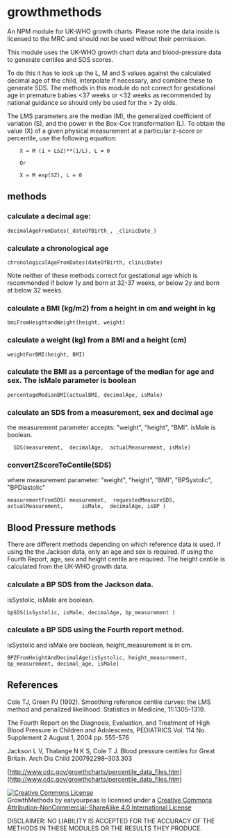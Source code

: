 # growthmethods
An NPM module for UK-WHO growth charts: Please note the data inside is licensed to the MRC and should not be used without their permission.

This module uses the UK-WHO growth chart data and blood-pressure data to generate centiles and SDS scores.

To do this it has to look up the L, M and S values against the calculated decimal age of the child, interpolate if necessary, and combine these to generate SDS. The methods in this module do not correct for gestational age in premature babies <37 weeks or <32 weeks as recommended by national guidance so should only be used for the > 2y olds.

The LMS parameters are the median (M), the generalized coefficient of variation (S), and the power in the Box-Cox transformation (L). To obtain the value (X) of a given physical measurement at a particular z-score or percentile, use the following equation:

        X = M (1 + LSZ)**(1/L), L ≠ 0

        Or

        X = M exp(SZ), L = 0

## methods

### calculate a decimal age:

  	decimalAgeFromDates(_dateOfBirth_, _clinicDate_)

### calculate a chronological age

  	chronologicalAgeFromDates(dateOfBirth, clinicDate)

Note neither of these methods correct for gestational age which is recommended if below 1y and born at 32-37 weeks, or below 2y and born at below 32 weeks.

### calculate a BMI (kg/m2) from a height in cm and weight in kg

	bmiFromHeightandWeight(height, weight)

### calculate a weight (kg) from a BMI and a height (cm)

  	weightForBMI(height, BMI)

### calculate the BMI as a percentage of the median for age and sex. The isMale parameter is boolean

	percentageMedianBMI(actualBMI, decimalAge, isMale)

### calculate an SDS from a measurement, sex and decimal age
the measurement parameter accepts: "weight", "height", "BMI". isMale is boolean.

	  SDS(measurement,  decimalAge,  actualMeasurement, isMale)

### convertZScoreToCentile(SDS)
where measurement parameter: "weight", "height", "BMI", "BPSystolic", 			"BPDiastolic"

  	measurementFromSDS( measurement,  requestedMeasureSDS,  actualMeasurement,  	isMale,  decimalAge, isBP )

## Blood Pressure methods

There are different methods depending on which reference data is used. If using the the Jackson data, only an age and sex is required.
If using the Fourth Report, age, sex and height centile are required. The height centile is calculated from the UK-WHO growth data.

### calculate a BP SDS from the Jackson data.
isSystolic, isMale are boolean.

    bpSDS(isSystolic, isMale, decimalAge, bp_measurement )

### calculate a BP SDS using the Fourth report method.
isSystolic and isMale are boolean, height_measurement is in cm.

    BPZFromHeightAndDecimalAge(isSystolic, height_measurement, bp_measurement, decimal_age, isMale)

## References

Cole TJ, Green PJ (1992). Smoothing reference centile curves: the LMS method and penalized
likelihood. Statistics in Medicine, 11:1305–1319.

The Fourth Report on the Diagnosis, Evaluation, and Treatment of High Blood Pressure in Children and Adolescents,
PEDIATRICS Vol. 114 No. Supplement 2 August 1, 2004 pp. 555-576

Jackson L V, Thalange N K S, Cole T J. Blood pressure centiles for Great Britain. Arch Dis Child 200792298–303.303

[http://www.cdc.gov/growthcharts/percentile_data_files.htm](http://www.cdc.gov/growthcharts/percentile_data_files.htm)

<a rel="license" href="http://creativecommons.org/licenses/by-nc-sa/4.0/"><img alt="Creative Commons License" style="border-width:0" src="https://i.creativecommons.org/l/by-nc-sa/4.0/80x15.png" /></a><br /><span xmlns:dct="http://purl.org/dc/terms/" property="dct:title">GrowthMethods</span> by <span xmlns:cc="http://creativecommons.org/ns#" property="cc:attributionName">eatyourpeas</span> is licensed under a <a rel="license" href="http://creativecommons.org/licenses/by-nc-sa/4.0/">Creative Commons Attribution-NonCommercial-ShareAlike 4.0 International License</a>

DISCLAIMER: NO LIABILITY IS ACCEPTED FOR THE ACCURACY OF THE METHODS IN THESE MODULES OR THE RESULTS THEY PRODUCE.
